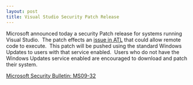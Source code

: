 ```yaml
---
layout: post
title: Visual Studio Security Patch Release
---
```

Microsoft announced today a security Patch release for systems running Visual Studio.&nbsp; The patch effects an [issue in ATL](http://www.microsoft.com/security/atl.aspx) that could allow remote code to execute.&nbsp; This patch will be pushed using the standard Windows Updates to users with that service enabled.&nbsp; Users who do not have the Windows Updates service enabled are encouraged to download and patch their system.

[Microsoft Security Bulletin: MS09-32](http://www.microsoft.com/technet/security/bulletin/ms09-035.mspx)

